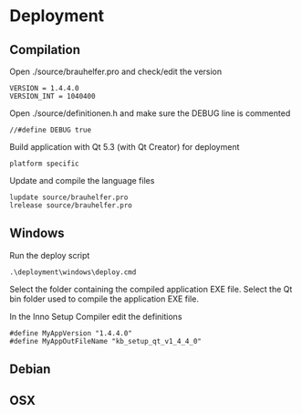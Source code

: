 # Deployment
## Compilation
Open ./source/brauhelfer.pro and check/edit the version
```
VERSION = 1.4.4.0
VERSION_INT = 1040400
```
Open ./source/definitionen.h and make sure the DEBUG line is commented
```
//#define DEBUG true
```
Build application with Qt 5.3 (with Qt Creator) for deployment
```
platform specific
```
Update and compile the language files
```
lupdate source/brauhelfer.pro
lrelease source/brauhelfer.pro
```
## Windows
Run the deploy script
```
.\deployment\windows\deploy.cmd
```
Select the folder containing the compiled application EXE file.
Select the Qt bin folder used to compile the application EXE file.

In the Inno Setup Compiler edit the definitions
```
#define MyAppVersion "1.4.4.0"
#define MyAppOutFileName "kb_setup_qt_v1_4_4_0"
```
## Debian
## OSX
